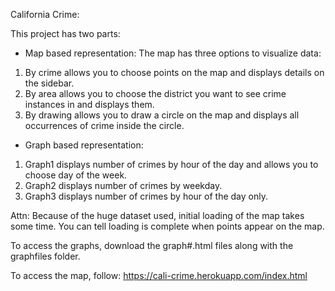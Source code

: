 California Crime:

This project has two parts:
- Map based representation:
The map has three options to visualize data:
1) By crime allows you to choose points on the map and displays details on the sidebar.
2) By area allows you to choose the district you want to see crime instances in and displays them.
3) By drawing allows you to draw a circle on the map and displays all occurrences of crime inside the circle.

- Graph based representation:
1) Graph1 displays number of crimes by hour of the day and allows you to choose day of the week.
2) Graph2 displays number of crimes by weekday.
3) Graph3 displays number of crimes by hour of the day only.


Attn:
Because of the huge dataset used, initial loading of the map takes some time. You can tell loading is complete when points appear on the map.

To access the graphs, download the graph#.html files along with the graphfiles folder. 

To access the map, follow: https://cali-crime.herokuapp.com/index.html